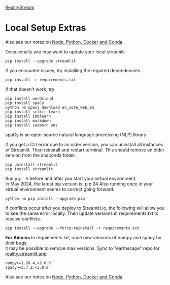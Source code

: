 [RealityStream](../)

# Local Setup Extras

Also see our notes on [Node, Python, Docker and Conda](/io/coders/python/).

Occasionally you may want to update your local streamlit

	pip install --upgrade streamlit

If you encounter issues, try installing the required dependencies

	pip install -r requirements.txt

If that doesn't work, try

	pip install wordcloud
	pip install spaCy
	python -m spacy download en_core_web_sm
	pip install scikit-learn
	pip install imblearn
	pip install markdown
	pip install seaborn sns

spaCy is an open-source natural language processing (NLP) library


If you get a CLI error due to an older version, you can uninstall all instances of Streamlit. Then reinstall and restart terminal.  This should remove an older version from the anaconda folder.

	pip uninstall streamlit
	pip install streamlit

Run `pip -V` before and after you start your virtual environment.  
In May 2024, the latest pip version is: pip 24
Also running once in your virtual environment seems to correct going forward.

	python -m pip install --upgrade pip

If conflicts occur after you deploy to Streamlit.io, 
the following will allow you to see the same error locally.
Then update versions in requirements.txt to resolve conflicts.

	pip install --upgrade --force-reinstall -r requirements.txt

**For Admins** In requiements.txt, once new versions of numpy and spacy fix their bugs,  
it may be possible to remove max versions. Sync to "earthscape" repo for [reality.streamlit.app](https://reality.streamlit.app)

	numpy>=1.26.4,<2.0.0
	spacy>=3.7.2,<3.8.0

<!--
	Was spacy>=3.7.2, but en_core_web_sm-3.7.2 not available

	Tried spacy==3.7.2 with en_core_web_sm-3.7.2 based on:
	https://discuss.streamlit.io/t/how-to-include-en-core-web-sm-2-2-0-in-deployment/37673/3
-->

Also see our notes on [Node, Python, Docker and Conda](/io/coders/python/).
